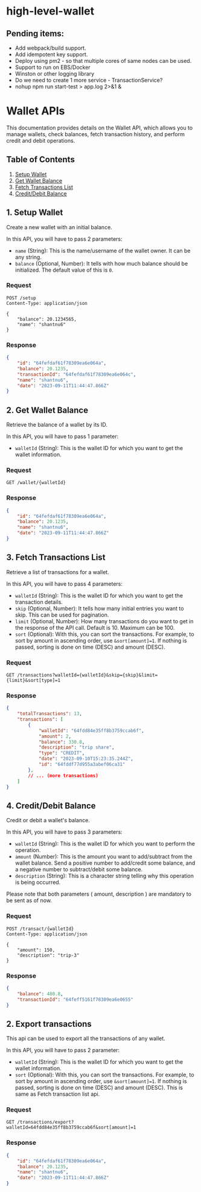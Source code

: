# high-level-wallet



## Pending items:

- Add webpack/build support.
- Add idempotent key support.
- Deploy using pm2 - so that multiple cores of same nodes can be used.
- Support to run on EBS/Docker
- Winston or other logging library
- Do we need to create 1 more service - TransactionService?
- nohup npm run start-test > app.log 2>&1 &



# Wallet APIs

This documentation provides details on the Wallet API, which allows you to manage wallets, check balances, fetch transaction history, and perform credit and debit operations.

## Table of Contents

1. [Setup Wallet](#1-setup-wallet)
2. [Get Wallet Balance](#2-get-wallet-balance)
3. [Fetch Transactions List](#3-fetch-transactions-list)
4. [Credit/Debit Balance](#4-creditdebit-balance)



## 1. Setup Wallet

Create a new wallet with an initial balance.

In this API, you will have to pass 2 parameters:

- `name` (String): This is the name/username of the wallet owner. It can be any string.
- `balance` (Optional, Number): It tells with how much balance should be initialized. The default value of this is `0`.


### Request

```http
POST /setup
Content-Type: application/json

{
    "balance": 20.1234565,
    "name": "shantnu6"
}
```


### Response

```json
{
    "id": "64fefdaf61f78309ea6e064a",
    "balance": 20.1235,
    "transactionId": "64fefdaf61f78309ea6e064c",
    "name": "shantnu6",
    "date": "2023-09-11T11:44:47.866Z"
}
```




## 2. Get Wallet Balance

Retrieve the balance of a wallet by its ID.

In this API, you will have to pass 1 parameter:

- `walletId` (String): This is the wallet ID for which you want to get the wallet information.


### Request

```http
GET /wallet/{walletId}
```

### Response

```json
{
    "id": "64fefdaf61f78309ea6e064a",
    "balance": 20.1235,
    "name": "shantnu6",
    "date": "2023-09-11T11:44:47.866Z"
}
```


## 3. Fetch Transactions List

Retrieve a list of transactions for a wallet.

In this API, you will have to pass 4 parameters:

- `walletId` (String): This is the wallet ID for which you want to get the transaction details.
- `skip` (Optional, Number): It tells how many initial entries you want to skip. This can be used for pagination.
- `limit` (Optional, Number): How many transactions do you want to get in the response of the API call. Default is 10. Maximum can be 100.
- `sort` (Optional): With this, you can sort the transactions. For example, to sort by amount in ascending order, use `&sort[amount]=1`. If nothing is passed, sorting is done on time (DESC) and amount (DESC).


### Request

```http
GET /transactions?walletId={walletId}&skip={skip}&limit={limit}&sort[type]=1
```


### Response

```json
{
    "totalTransactions": 13,
    "transactions": [
        {
            "walletId": "64fdd84e35ff8b3759ccab6f",
            "amount": 2,
            "balance": 330.8,
            "description": "trip share",
            "type": "CREDIT",
            "date": "2023-09-10T15:23:35.244Z",
            "id": "64fddf77d955a3abef06ca31"
        },
        // ... (more transactions)
    ]
}
```



## 4. Credit/Debit Balance

Credit or debit a wallet's balance.

In this API, you will have to pass 3 parameters:

- `walletId` (String): This is the wallet ID for which you want to perform the operation.
- `amount` (Number): This is the amount you want to add/subtract from the wallet balance. Send a positive number to add/credit some balance, and a negative number to subtract/debit some balance.
- `description` (String): This is a character string telling why this operation is being occurred.

Please note that both parameters ( amount, description ) are mandatory to be sent as of now.

### Request

```http
POST /transact/{walletId}
Content-Type: application/json

{
    "amount": 150,
    "description": "trip-3"
}
```


### Response

```json
{
    "balance": 480.8,
    "transactionId": "64feff5161f78309ea6e0655"
}
```





## 2. Export transactions

This api can be used to export all the transactions of any wallet.

In this API, you will have to pass 2 parameter:

- `walletId` (String): This is the wallet ID for which you want to get the wallet information.
- `sort` (Optional): With this, you can sort the transactions. For example, to sort by amount in ascending order, use `&sort[amount]=1`. If nothing is passed, sorting is done on time (DESC) and amount (DESC). This is same as Fetch transaction list api.

### Request

```http
GET /transactions/export?walletId=64fdd84e35ff8b3759ccab6f&sort[amount]=1
```

### Response

```json
{
    "id": "64fefdaf61f78309ea6e064a",
    "balance": 20.1235,
    "name": "shantnu6",
    "date": "2023-09-11T11:44:47.866Z"
}
```
